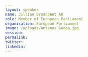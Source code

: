 ```yaml
---
layout: speaker
name: Jillian Broadbent AO
role: Member of European Parliament
organisation: European Parliament
image: /uploads/Antanas Guoga.jpg
session:
permalink:
twitter:
linkedin:
---
```

